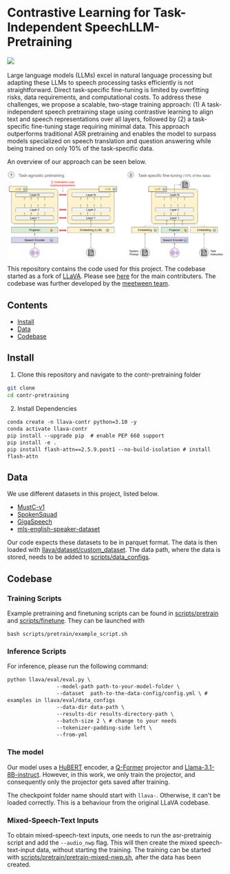 # Contrastive Learning for Task-Independent SpeechLLM-Pretraining

<a href='http://arxiv.org/abs/2412.15712'><img src='https://img.shields.io/badge/Paper-Arxiv-red'> </a>

Large language models (LLMs) excel in natural language processing but adapting these LLMs to speech processing tasks efficiently is not straightforward. Direct task-specific fine-tuning is limited by overfitting risks, data requirements, and computational costs. To address these challenges, we propose a scalable, two-stage training approach: (1) A task-independent speech pretraining stage using contrastive learning to align text and speech representations over all layers, followed by (2) a task-specific fine-tuning stage requiring minimal data. This approach outperforms traditional ASR pretraining and enables the model to surpass models specialized on speech translation and question answering while being trained on only 10% of the task-specific data.

An overview of our approach can be seen below.

<img src="SpeechLLM.png" alt="Alt Text" width="800">

This repository contains the code used for this project. The codebase started as a fork of [LLaVA](https://github.com/haotian-liu/LLaVA). Please see [here](https://github.com/haotian-liu/LLaVA) for the main contributers. The codebase was further developed by the [meetween team](https://www.meetween.eu/about/).


## Contents
- [Install](#install)
- [Data](#data)
- [Codebase](#codebase)

## Install
1. Clone this repository and navigate to the contr-pretraining folder
```bash
git clone 
cd contr-pretraining
```

2. Install Dependencies
```Shell
conda create -n llava-contr python=3.10 -y
conda activate llava-contr
pip install --upgrade pip  # enable PEP 660 support
pip install -e .
pip install flash-attn==2.5.9.post1 --no-build-isolation # install flash-attn
```

## Data
We use different datasets in this project, listed below. 
- [MustC-v1](https://aclanthology.org/N19-1202/)
- [SpokenSquad](https://arxiv.org/abs/1804.00320)
- [GigaSpeech](https://arxiv.org/abs/2106.06909)
- [mls-english-speaker-dataset](https://huggingface.co/datasets/parler-tts/mls-eng-speaker-descriptions) 

Our code expects these datasets to be in parquet format. The data is then loaded with [llava/dataset/custom_dataset](llava/dataset/custom_dataset). The data path, where the data is stored, needs to be added to [scripts/data_configs](scripts/data_configs).

## Codebase


### Training Scripts
Example pretraining and finetuning scripts can be found in [scripts/pretrain](scripts/pretrain) and [scripts/finetune](scripts/finetune).
They can be launched with 
```Shell
bash scripts/pretrain/example_script.sh
```

### Inference Scripts
For inference, please run the following command:
```Shell
python llava/eval/eval.py \
                --model-path path-to-your-model-folder \
                --dataset  path-to-the-data-config/config.yml \ # examples in llava/eval/data_configs
                --data-dir data-path \
                --results-dir results-directory-path \
                --batch-size 2 \ # change to your needs
                --tokenizer-padding-side left \
                --from-yml 
```

### The model
Our model uses a [HuBERT](https://ieeexplore.ieee.org/document/9585401) encoder, a [Q-Former](https://www.semanticscholar.org/paper/BLIP-2%3A-Bootstrapping-Language-Image-Pre-training-Li-Li/3f5b31c4f7350dc88002c121aecbdc82f86eb5bb) projector and [Llama-3.1-8B-instruct](https://huggingface.co/meta-llama/Llama-3.1-8B-Instruct). However, in this work, we only train the projector, and consequently only the projector gets saved after training.

The checkpoint folder name should start with `llava-`. Otherwise, it can't be loaded correctly. This is a behaviour from the original LLaVA codebase.

### Mixed-Speech-Text Inputs
To obtain mixed-speech-text inputs, one needs to run the asr-pretrainig script and add the `--audio_nwp` flag. This will then create the mixed speech-text-input data, without starting the training. The training can be started with [scripts/pretrain/pretrain-mixed-nwp.sh](scripts/pretrain/pretrain-mixed-nwp.sh), after the data has been created.

